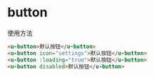 # button


使用方法
<ClientOnly>
 <button-demos/>
</ClientOnly>


``` html
<u-button>默认按钮</u-button>
<u-button icon="settings">默认按钮</u-button>
<u-button :loading="true">默认按钮</u-button>
<u-button disabled>默认按钮</u-button> 
```